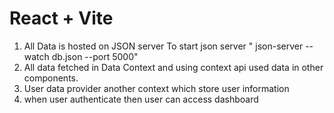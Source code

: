 # React + Vite
1. All Data is hosted on JSON server 
  To start json server " json-server --watch db.json --port 5000"
2. All data fetched in  Data Context and using context api used data in other components.
3. User data provider another context which store user information
4. when user authenticate then user can access dashboard 

